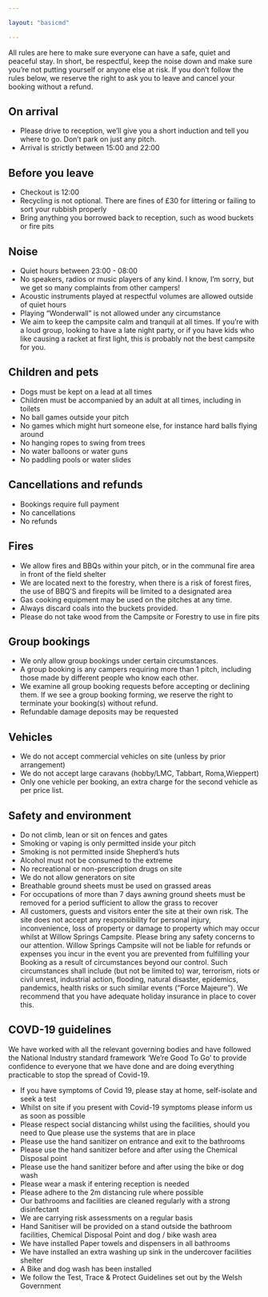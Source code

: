 ```yaml
---

layout: "basicmd"

---
```

All rules are here to make sure everyone can have a safe, quiet and peaceful stay. In short, be respectful, keep the noise down and make sure you’re not putting yourself or anyone else at risk. If you don’t follow the rules below, we reserve the right to ask you to leave and cancel your booking without a refund.  

## On arrival
- Please drive to reception, we’ll give you a short induction and tell you where to go. Don’t park on just any pitch.
- Arrival is strictly between 15:00 and 22:00

## Before you leave
- Checkout is 12:00
- Recycling is not optional. There are fines of £30 for littering or failing to sort your rubbish properly
- Bring anything you borrowed back to reception, such as wood buckets or fire pits

## Noise
- Quiet hours between 23:00 - 08:00
- No speakers, radios or music players of any kind. I know, I’m sorry, but we get so many complaints from other campers!
- Acoustic instruments played at respectful volumes are allowed outside of quiet hours
- Playing “Wonderwall” is not allowed under any circumstance
- We aim to keep the campsite calm and tranquil at all times. If you’re with a loud group, looking to have a late night party, or if you have kids who like causing a racket at first light, this is probably not the best campsite for you.

## Children and pets
- Dogs must be kept on a lead at all times
- Children must be accompanied by an adult at all times, including in toilets
- No ball games outside your pitch
- No games which might hurt someone else, for instance hard balls flying around
- No hanging ropes to swing from trees
- No water balloons or water guns
- No paddling pools or water slides

## Cancellations and refunds
- Bookings require full payment
- No cancellations
- No refunds

## Fires
- We allow fires and BBQs within your pitch, or in the communal fire area in front of the field shelter
- We are located next to the forestry, when there is a risk of forest fires, the use of BBQ’S and firepits will be limited to a designated area
- Gas cooking equipment may be used on the pitches at any time. 
- Always discard coals into the buckets provided. 
- Please do not take wood from the Campsite or Forestry to use in fire pits

## Group bookings
- We only allow group bookings under certain circumstances.
- A group booking is any campers requiring more than 1 pitch, including those made by different people who know each other.
- We examine all group booking requests before accepting or declining them. If we see a group booking forming, we reserve the right to terminate your booking(s) without refund. 
- Refundable damage deposits may be requested

## Vehicles
- We do not accept commercial vehicles on site (unless by prior arrangement) 
- We do not accept large caravans (hobby/LMC, Tabbart, Roma,Wieppert)
- Only one vehicle per booking, an extra charge for the second vehicle as per price list.

## Safety and environment
- Do not climb, lean or sit on fences and gates
- Smoking or vaping is only permitted inside your pitch
- Smoking is not permitted inside Shepherd’s huts
- Alcohol must not be consumed to the extreme
- No recreational or non-prescription drugs on site
- We do not allow generators on site
- Breathable ground sheets must be used on grassed areas 
- For occupations of more than 7 days awning ground sheets must be removed for a period sufficient to allow the grass to recover
- All customers, guests and visitors enter the site at their own risk. The site does not accept any responsibility for personal injury, inconvenience, loss of property or damage to property which may occur whilst at Willow Springs Campsite. Please bring any safety concerns to our attention. Willow Springs Campsite will not be liable for refunds or expenses you incur in the event you are prevented from fulfilling your Booking as a result of circumstances beyond our control. Such circumstances shall include (but not be limited to) war, terrorism, riots or civil unrest, industrial action, flooding, natural disaster, epidemics, pandemics, health risks or such similar events (“Force Majeure”). We recommend that you have adequate holiday insurance in place to cover this.

## COVD-19 guidelines
We have worked with all the relevant governing bodies and have followed the National Industry standard framework ‘We’re Good To Go’ to provide confidence to everyone that we have done and are doing everything practicable to stop the spread of Covid-19.
- If you have symptoms of Covid 19, please stay at home, self-isolate and seek a test
- Whilst on site if you present with Covid-19 symptoms please inform us as soon as possible
- Please respect social distancing whilst using the facilities, should you need to Que please use the systems that are in place
- Please use the hand sanitizer on entrance and exit to the bathrooms
- Please use the hand sanitizer before and after using the Chemical Disposal point
- Please use the hand sanitizer before and after using the bike or dog wash
- Please wear a mask if entering reception is needed
- Please adhere to the 2m distancing rule where possible
- Our bathrooms and facilities are cleaned regularly with a strong disinfectant
- We are carrying risk assessments on a regular basis
- Hand Sanitiser will be provided on a stand outside the bathroom facilities, Chemical Disposal Point and dog / bike wash area
- We have installed Paper towels and dispensers in all bathrooms
- We have installed an extra washing up sink in the undercover facilities shelter
- A Bike and dog wash has been installed
- We follow the Test, Trace & Protect Guidelines set out by the Welsh Government

